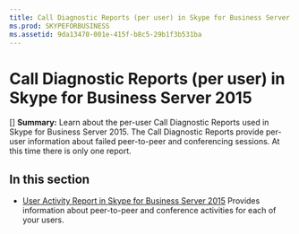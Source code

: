```yaml
---
title: Call Diagnostic Reports (per user) in Skype for Business Server 2015
ms.prod: SKYPEFORBUSINESS
ms.assetid: 9da13470-001e-415f-b8c5-29b1f3b531ba
---
```



# Call Diagnostic Reports (per user) in Skype for Business Server 2015
[] **Summary:** Learn about the per-user Call Diagnostic Reports used in Skype for Business Server 2015.
The Call Diagnostic Reports provide per-user information about failed peer-to-peer and conferencing sessions. At this time there is only one report.
  
    
    


## In this section


-  [User Activity Report in Skype for Business Server 2015](user-activity-report-in-skype-for-business-server-2015.md) Provides information about peer-to-peer and conference activities for each of your users.
    
  

